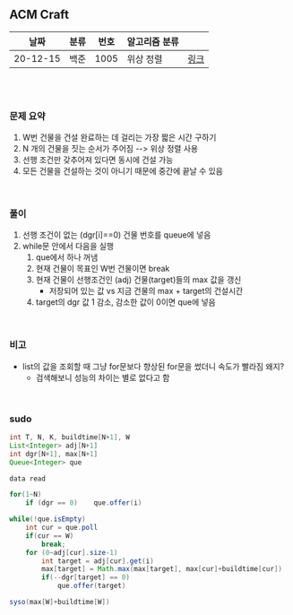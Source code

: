 ## ACM Craft

| 날짜   | 분류 | 번호 | 알고리즘 분류 |   |
| ------------- | ------------- | ------------- | ------------- | ------------- |
| 20-12-15 | 백준 | 1005 | 위상 정렬 | [링크](https://www.acmicpc.net/problem/1005) |


<br/><br/>

### 문제 요약 

1. W번 건물을 건설 완료하는 데 걸리는 가장 짧은 시간 구하기
2. N 개의 건물을 짓는 순서가 주어짐 --> 위상 정렬 사용 
3. 선행 조건만 갖추어져 있다면 동시에 건설 가능
4. 모든 건물을 건설하는 것이 아니기 때문에 중간에 끝날 수 있음


<br/>

### 풀이

1. 선행 조건이 없는 (dgr[i]==0) 건물 번호를 queue에 넣음
2. while문 안에서 다음을 실행
   1. que에서 하나 꺼냄
   2. 현재 건물이 목표인 W번 건물이면 break
   3. 현재 건물이 선행조건인 (adj) 건물(target)들의 max 값을 갱신
      - 저장되어 있는 값 vs 지금 건물의 max + target의 건설시간
   4. target의 dgr 값 1 감소, 감소한 값이 0이면 que에 넣음


<br/>

### 비고

- list의 값을 조회할 때 그냥 for문보다 향상된 for문을 썼더니 속도가 빨라짐 왜지?
   - 검색해보니 성능의 차이는 별로 없다고 함 


<br/>

### sudo

```java
int T, N, K, buildtime[N+1], W
List<Integer> adj[N+1]
int dgr[N+1], max[N+1]
Queue<Integer> que

data read

for(1~N)
	if (dgr == 0)	 que.offer(i)

while(!que.isEmpty)
	int cur = que.poll
	if(cur == W)
		break;
	for (0~adj[cur].size-1)
		int target = adj[cur].get(i)
		max[target] = Math.max(max[target], max[cur]+buildtime[cur])
		if(--dgr[target] == 0)
			que.offer(target)

syso(max[W]+buildtime[W])
```




